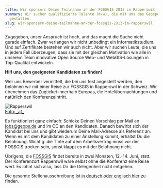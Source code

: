 ```yaml
---
title: Wir sponsern Deine Teilnahme an der FOSSGIS 2013 in Rapperswil!
summary: Wir suchen qualifizierte Talente (m/w), die mit uns das Geospatial Web
  gestalten.
slug: wir-sponsern-deine-teilnahme-an-der-fossgis-2013-in-rapperswil
---
```

Zugegeben, unser Anspruch ist hoch, und das macht die Suche nicht gerade einfach. Zwar verlangen wir nicht unbedingt ein Informatikstudium. Und auf Zertifikate bestehen wir auch nicht. Aber wir suchen Leute, die uns in jedem Fall überzeugen, dass sie mit der gleichen Motivation wie alle in unserem Team innovative Open Source Web- und WebGIS-Lösungen in Top-Qualität entwickeln.

**Hilf uns, den geeigneten Kandidaten zu finden!**

Wer uns Bewerber vermittelt, die bei uns fest angestellt werden, den belohnen wir mit einer Reise zur FOSSGIS in Rapperswil in der Schweiz. Wir übenehmen das Zugticket innerhalb Europas, die Hotelübernachtungen und natürlich den Konferenzeintritt.

![Rapperswil](/images/blog/wir-sponsern-deine-teilnahme-an-der-fossgis-2013-in-rapperswil/fossgisrapperswil.png)  
[Foto: \_af\_](http://www.flickr.com/photos/genevainformation/439103839/)

Es funktioniert ganz einfach: Schicke Deinen Vorschlag per Mail an [jobs@geops.de](mailto:jobs@geops.de?subject=Mein%20Vorschlag%20für%20einen%20Entwickler&cc=CC%20an%20den%20Kandidaten) und im CC an den Kandidaten. Danach bewirbt sich der Kandidat bei uns und gibt wiederum Deine Mail-Adresse als Referenz an. Wenn es mit dem Kandidaten zu einer Anstellung kommt, erhältst Du die Belohnung. Wichtig: die Tinte auf dem Arbeitsvertrag muss vor der FOSSGIS trocken sein, sonst klappt es mit der Belohnung nicht.

Übrigens, die [FOSSGIS](http://www.fossgis.de/konferenz/2013/ "FOSSGIS Konferenz") findet bereits in zwei Monaten, 12.-14. Juni, statt. Der Konferenzort Rapperswil wäre selbst ohne die Konferenz eine Reise wert. Es lohnt sich also, lass Dir die Gelegenheit nicht entgehen.

Die gesamte Stellenausschreibung ist [in deutsch oder englisch hier](https://www.geops.de/jobs) zu finden.